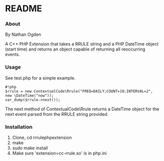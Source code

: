 # README #

### About ###

By Nathan Ogden

A C++ PHP Extension that takes a RRULE string and a PHP DateTime object (start time) and returns an object capable of returning all reoccurring events.

### Usage ###

See test.php for a simple example.

```
#!php
$rrule = new ContextualCode\Rrule("FREQ=DAILY;COUNT=10;INTERVAL=2", new \DateTime("now"));
var_dump($rrule->next());

```

The next method of ContextualCode\Rrule returns a DateTime object for the next event parsed from the RRULE string provided.

### Installation ###

1. Clone, cd rrrulephpextension
2. make
3. sudo make install
4. Make sure 'extension=cc-rrule.so' is in php.ini